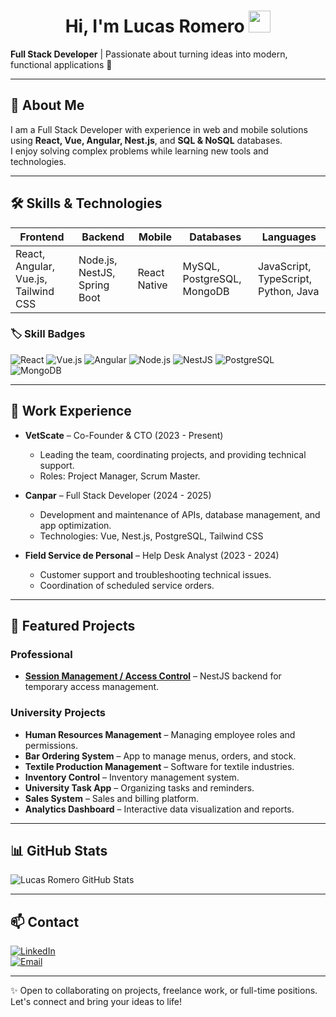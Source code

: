 <h1 align="center"><b>Hi, I'm Lucas Romero </b><img src="https://media.giphy.com/media/hvRJCLFzcasrR4ia7z/giphy.gif" width="35"></h1>

**Full Stack Developer** | Passionate about turning ideas into modern, functional applications 🚀

---

## 🔹 About Me

I am a Full Stack Developer with experience in web and mobile solutions using **React, Vue, Angular, Nest.js**, and **SQL & NoSQL** databases.  
I enjoy solving complex problems while learning new tools and technologies.

---

## 🛠️ Skills & Technologies

| Frontend | Backend | Mobile | Databases | Languages |
|----------|--------|--------|-----------|-----------|
| React, Angular, Vue.js, Tailwind CSS | Node.js, NestJS, Spring Boot | React Native | MySQL, PostgreSQL, MongoDB | JavaScript, TypeScript, Python, Java |

### 🏷️ Skill Badges

![React](https://img.shields.io/badge/-React-61DAFB?style=flat&logo=react&logoColor=000)
![Vue.js](https://img.shields.io/badge/-Vue.js-42b883?style=flat&logo=vue.js&logoColor=fff)
![Angular](https://img.shields.io/badge/-Angular-DD0031?style=flat&logo=angular&logoColor=fff)
![Node.js](https://img.shields.io/badge/-Node.js-339933?style=flat&logo=node.js&logoColor=fff)
![NestJS](https://img.shields.io/badge/-NestJS-E0234E?style=flat&logo=nestjs&logoColor=fff)
![PostgreSQL](https://img.shields.io/badge/-PostgreSQL-336791?style=flat&logo=postgresql&logoColor=fff)
![MongoDB](https://img.shields.io/badge/-MongoDB-47A248?style=flat&logo=mongodb&logoColor=fff)

---

## 💼 Work Experience

- **VetScate** – Co-Founder & CTO (2023 - Present)  
  - Leading the team, coordinating projects, and providing technical support.  
  - Roles: Project Manager, Scrum Master.

- **Canpar** – Full Stack Developer (2024 - 2025)  
  - Development and maintenance of APIs, database management, and app optimization.  
  - Technologies: Vue, Nest.js, PostgreSQL, Tailwind CSS

- **Field Service de Personal** – Help Desk Analyst (2023 - 2024)  
  - Customer support and troubleshooting technical issues.  
  - Coordination of scheduled service orders.

---

## 🚀 Featured Projects

### Professional

- **[Session Management / Access Control](https://github.com/LucasRomero07/access_control)** – NestJS backend for temporary access management.

### University Projects

- **Human Resources Management** – Managing employee roles and permissions.  
- **Bar Ordering System** – App to manage menus, orders, and stock.  
- **Textile Production Management** – Software for textile industries.  
- **Inventory Control** – Inventory management system.  
- **University Task App** – Organizing tasks and reminders.  
- **Sales System** – Sales and billing platform.  
- **Analytics Dashboard** – Interactive data visualization and reports.

---

## 📊 GitHub Stats

![Lucas Romero GitHub Stats](https://github-readme-stats.vercel.app/api?username=LucasRomero07&show_icons=true&theme=radical)

---

## 📫 Contact

[![LinkedIn](https://img.shields.io/badge/-LinkedIn-0A66C2?style=flat&logo=linkedin&logoColor=white)](https://www.linkedin.com/in/lucasromerodev/)  
[![Email](https://img.shields.io/badge/-Email-D14836?style=flat&logo=gmail&logoColor=white)](mailto:lucas111romero@gmail.com)

---

✨ Open to collaborating on projects, freelance work, or full-time positions. Let's connect and bring your ideas to life!
